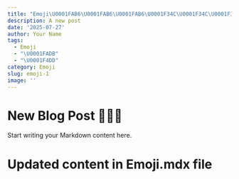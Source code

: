 ```yaml
---
title: "Emoji\U0001FAB6\U0001FAB6\U0001FAB6\U0001F34C\U0001F34C\U0001F34C\U0001F34C\U0001F34C\U0001F34C"
description: A new post
date: '2025-07-27'
author: Your Name
tags:
  - Emoji
  - "\U0001FADB"
  - "\U0001F4DD"
category: Emoji
slug: emoji-1
image: ''
---
```


# New Blog Post 🍌🍌🍌

Start writing your Markdown content here.

# Updated content in Emoji.mdx file
